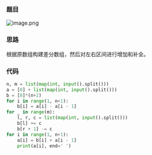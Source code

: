 ### 题目
![image.png](https://pic.leetcode-cn.com/1623932522-AveOXM-image.png)
### 思路
根据原数组构建差分数组，然后对左右区间进行增加和补全。

### 代码
```python
n, m = list(map(int, input().split()))
a = [0] + list(map(int, input().split()))
b = [0]*(n+2)
for i in range(1, n+1):
    b[i] = a[i] - a[i - 1]
for _ in range(m):
    l, r, c = list(map(int, input().split()))
    b[l] += c    
    b[r + 1] -= c
for i in range(1, n+1):
    a[i] = b[i] + a[i - 1]
    print(a[i], end=' ')
```
